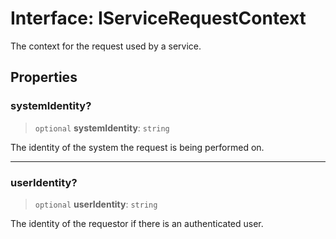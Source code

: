 # Interface: IServiceRequestContext

The context for the request used by a service.

## Properties

### systemIdentity?

> `optional` **systemIdentity**: `string`

The identity of the system the request is being performed on.

***

### userIdentity?

> `optional` **userIdentity**: `string`

The identity of the requestor if there is an authenticated user.
